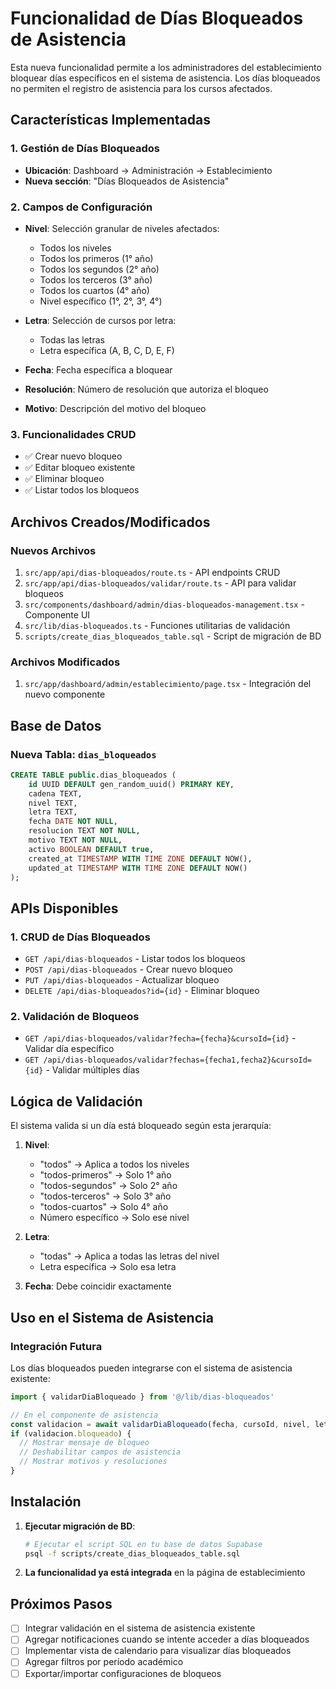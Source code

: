 # Funcionalidad de Días Bloqueados de Asistencia

Esta nueva funcionalidad permite a los administradores del establecimiento bloquear días específicos en el sistema de asistencia. Los días bloqueados no permiten el registro de asistencia para los cursos afectados.

## Características Implementadas

### 1. Gestión de Días Bloqueados
- **Ubicación**: Dashboard → Administración → Establecimiento
- **Nueva sección**: "Días Bloqueados de Asistencia"

### 2. Campos de Configuración
- **Nivel**: Selección granular de niveles afectados:
  - Todos los niveles
  - Todos los primeros (1° año)
  - Todos los segundos (2° año) 
  - Todos los terceros (3° año)
  - Todos los cuartos (4° año)
  - Nivel específico (1°, 2°, 3°, 4°)

- **Letra**: Selección de cursos por letra:
  - Todas las letras
  - Letra específica (A, B, C, D, E, F)

- **Fecha**: Fecha específica a bloquear
- **Resolución**: Número de resolución que autoriza el bloqueo
- **Motivo**: Descripción del motivo del bloqueo

### 3. Funcionalidades CRUD
- ✅ Crear nuevo bloqueo
- ✅ Editar bloqueo existente  
- ✅ Eliminar bloqueo
- ✅ Listar todos los bloqueos

## Archivos Creados/Modificados

### Nuevos Archivos
1. `src/app/api/dias-bloqueados/route.ts` - API endpoints CRUD
2. `src/app/api/dias-bloqueados/validar/route.ts` - API para validar bloqueos
3. `src/components/dashboard/admin/dias-bloqueados-management.tsx` - Componente UI
4. `src/lib/dias-bloqueados.ts` - Funciones utilitarias de validación
5. `scripts/create_dias_bloqueados_table.sql` - Script de migración de BD

### Archivos Modificados
1. `src/app/dashboard/admin/establecimiento/page.tsx` - Integración del nuevo componente

## Base de Datos

### Nueva Tabla: `dias_bloqueados`
```sql
CREATE TABLE public.dias_bloqueados (
    id UUID DEFAULT gen_random_uuid() PRIMARY KEY,
    cadena TEXT,
    nivel TEXT, 
    letra TEXT,
    fecha DATE NOT NULL,
    resolucion TEXT NOT NULL,
    motivo TEXT NOT NULL,
    activo BOOLEAN DEFAULT true,
    created_at TIMESTAMP WITH TIME ZONE DEFAULT NOW(),
    updated_at TIMESTAMP WITH TIME ZONE DEFAULT NOW()
);
```

## APIs Disponibles

### 1. CRUD de Días Bloqueados
- `GET /api/dias-bloqueados` - Listar todos los bloqueos
- `POST /api/dias-bloqueados` - Crear nuevo bloqueo
- `PUT /api/dias-bloqueados` - Actualizar bloqueo
- `DELETE /api/dias-bloqueados?id={id}` - Eliminar bloqueo

### 2. Validación de Bloqueos
- `GET /api/dias-bloqueados/validar?fecha={fecha}&cursoId={id}` - Validar día específico
- `GET /api/dias-bloqueados/validar?fechas={fecha1,fecha2}&cursoId={id}` - Validar múltiples días

## Lógica de Validación

El sistema valida si un día está bloqueado según esta jerarquía:

1. **Nivel**: 
   - "todos" → Aplica a todos los niveles
   - "todos-primeros" → Solo 1° año
   - "todos-segundos" → Solo 2° año
   - "todos-terceros" → Solo 3° año  
   - "todos-cuartos" → Solo 4° año
   - Número específico → Solo ese nivel

2. **Letra**:
   - "todas" → Aplica a todas las letras del nivel
   - Letra específica → Solo esa letra

3. **Fecha**: Debe coincidir exactamente

## Uso en el Sistema de Asistencia

### Integración Futura
Los días bloqueados pueden integrarse con el sistema de asistencia existente:

```typescript
import { validarDiaBloqueado } from '@/lib/dias-bloqueados'

// En el componente de asistencia
const validacion = await validarDiaBloqueado(fecha, cursoId, nivel, letra)
if (validacion.bloqueado) {
  // Mostrar mensaje de bloqueo
  // Deshabilitar campos de asistencia
  // Mostrar motivos y resoluciones
}
```

## Instalación

1. **Ejecutar migración de BD**:
   ```bash
   # Ejecutar el script SQL en tu base de datos Supabase
   psql -f scripts/create_dias_bloqueados_table.sql
   ```

2. **La funcionalidad ya está integrada** en la página de establecimiento

## Próximos Pasos

- [ ] Integrar validación en el sistema de asistencia existente
- [ ] Agregar notificaciones cuando se intente acceder a días bloqueados
- [ ] Implementar vista de calendario para visualizar días bloqueados
- [ ] Agregar filtros por período académico
- [ ] Exportar/importar configuraciones de bloqueos
